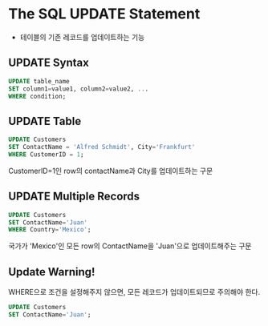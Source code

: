 # The SQL UPDATE Statement
- 테이블의 기존 레코드를 업데이트하는 기능

## UPDATE Syntax
``` sql
UPDATE table_name
SET column1=value1, column2=value2, ...
WHERE condition;
```

## UPDATE Table
```sql
UPDATE Customers
SET ContactName = 'Alfred Schmidt', City='Frankfurt'
WHERE CustomerID = 1;
```
CustomerID=1인 row의 contactName과 City를 업데이트하는 구문

## UPDATE Multiple Records
```sql
UPDATE Customers
SET ContactName='Juan'
WHERE Country='Mexico';
```

국가가 'Mexico'인 모든 row의 ContactName을 'Juan'으로 업데이트해주는 구문

## Update Warning!
WHERE으로 조건을 설정해주지 않으면, 
모든 레코드가 업데이트되므로 주의해야 한다. 

```sql
UPDATE Customers
SET ContactName='Juan';
```